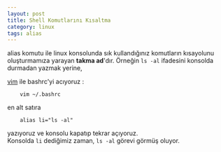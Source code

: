 ```yaml
---
layout: post
title: Shell Komutlarını Kısaltma
category: linux
tags: alias
---
```


alias komutu ile linux konsolunda sık kullandığınız komutların kısayolunu oluşturmamıza yarayan **takma ad**'dır. Örneğin `ls -al` ifadesini konsolda durmadan yazmak yerine,  

[vim](http://gdemir.github.io/910/vim-giris/) ile bashrc'yi acıyoruz :

        vim ~/.bashrc
	
en alt satıra 

        alias li="ls -al"

yazıyoruz ve konsolu kapatıp tekrar açıyoruz.  
Konsolda `li` dediğimiz zaman, `ls -al` görevi görmüş oluyor.

